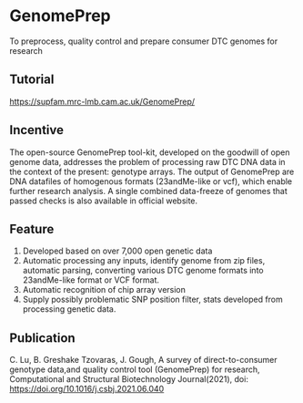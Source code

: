 # GenomePrep
To preprocess, quality control and prepare consumer DTC genomes for research

## Tutorial

https://supfam.mrc-lmb.cam.ac.uk/GenomePrep/

## Incentive
The open-source GenomePrep tool-kit, developed on the goodwill of open genome data, addresses the problem of processing raw DTC DNA data in the context of the present: genotype arrays. The output of GenomePrep are DNA datafiles of homogenous formats (23andMe-like or vcf), which enable further research analysis. A single combined data-freeze of genomes that passed checks is also available in official website.

## Feature
1. Developed based on over 7,000 open genetic data
2. Automatic processing any inputs, identify genome from zip files, automatic parsing, converting various DTC genome formats into 23andMe-like format or VCF format. 
3. Automatic recognition of chip array version
4. Supply possibly problematic SNP position filter, stats developed from processing genetic data.

## Publication
C. Lu, B. Greshake Tzovaras, J. Gough, A survey of direct-to-consumer genotype data,and quality control tool (GenomePrep) for research, Computational and Structural Biotechnology Journal(2021), doi: https://doi.org/10.1016/j.csbj.2021.06.040
